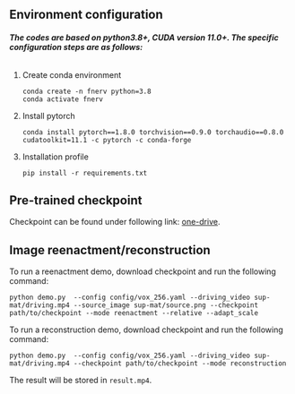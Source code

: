 ## Environment configuration

###### **The codes are based on python3.8+, CUDA version 11.0+. The specific configuration steps are as follows:**

1. Create conda environment
   
   ```shell
   conda create -n fnerv python=3.8
   conda activate fnerv
   ```

2. Install pytorch
   
   ```shell
   conda install pytorch==1.8.0 torchvision==0.9.0 torchaudio==0.8.0 cudatoolkit=11.1 -c pytorch -c conda-forge
   ```

3. Installation profile
   
   ```shell
   pip install -r requirements.txt
   ```

## Pre-trained checkpoint

Checkpoint can be found under following link: [one-drive](https://1drv.ms/u/s!AraiW_uJqO8vhW-6kP0kWUyd_K7T?e=2fKBcx).

## Image reenactment/reconstruction

To run a reenactment demo, download checkpoint and run the following command:

```shell
python demo.py  --config config/vox_256.yaml --driving_video sup-mat/driving.mp4 --source_image sup-mat/source.png --checkpoint path/to/checkpoint --mode reenactment --relative --adapt_scale
```

To run a reconstruction demo, download checkpoint and run the following command:

```shell
python demo.py  --config config/vox_256.yaml --driving_video sup-mat/driving.mp4 --checkpoint path/to/checkpoint --mode reconstruction
```

The result will be stored in `result.mp4`.
